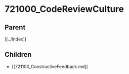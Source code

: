 # 721000_CodeReviewCulture

## Parent
[[../Index]]

## Children
- [[721100_ConstructiveFeedback.md]]
